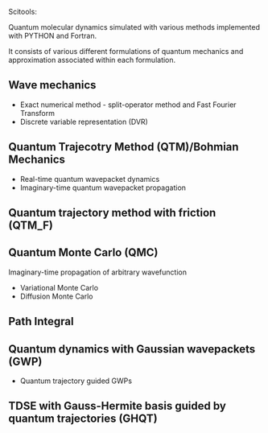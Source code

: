 Scitools:

Quantum molecular dynamics simulated with various methods implemented with PYTHON and Fortran.

It consists of various different formulations of quantum mechanics and approximation associated within each formulation. 


## Wave mechanics 
 - Exact numerical method - split-operator method and Fast Fourier Transform 
 - Discrete variable representation (DVR) 
 
## Quantum Trajecotry Method (QTM)/Bohmian Mechanics 
- Real-time quantum wavepacket dynamics 
- Imaginary-time quantum wavepacket propagation 

## Quantum trajectory method with friction (QTM_F) 


## Quantum Monte Carlo (QMC) 
Imaginary-time propagation of arbitrary wavefunction 
- Variational Monte Carlo 
- Diffusion Monte Carlo  


## Path Integral

## Quantum dynamics with Gaussian wavepackets (GWP) 

 - Quantum trajectory guided GWPs 

## TDSE with Gauss-Hermite basis  guided by quantum trajectories (GHQT)
